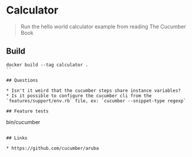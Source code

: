 # Calculator

> Run the hello world calculator example from reading The Cucumber Book

## Build

```
docker build --tag calculator .
``

## Questions

* Isn't it weird that the cucumber steps share instance variables?
* Is it possible to configure the cucumber cli from the `features/support/env.rb` file, ex: `cucumber --snippet-type regexp`

## Feature tests

```
bin/cucumber
```

## Links

* https://github.com/cucumber/aruba